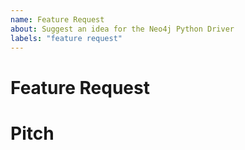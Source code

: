 ```yaml
---
name: Feature Request
about: Suggest an idea for the Neo4j Python Driver
labels: "feature request"
---
```


# Feature Request
<!-- a brief description of what's requested -->

# Pitch
<!-- elaborate on the feature request and why it would be beneficial -->
